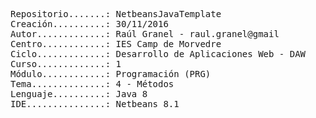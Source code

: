 <pre>
Repositorio.......: NetbeansJavaTemplate
Creación..........: 30/11/2016
Autor.............: Raúl Granel - raul.granel@gmail
Centro............: IES Camp de Morvedre
Ciclo.............: Desarrollo de Aplicaciones Web - DAW
Curso.............: 1
Módulo............: Programación (PRG)
Tema..............: 4 - Métodos
Lenguaje..........: Java 8
IDE...............: Netbeans 8.1
<pre>
